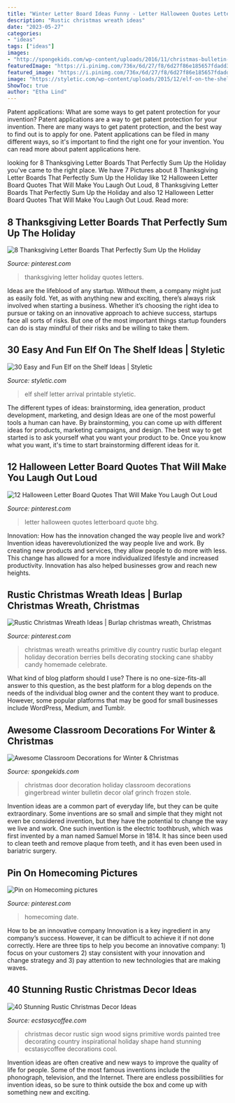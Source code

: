 ```yaml
---
title: "Winter Letter Board Ideas Funny - Letter Halloween Quotes Letterboard Quote Bhg"
description: "Rustic christmas wreath ideas"
date: "2023-05-27"
categories:
- "ideas"
tags: ["ideas"]
images:
- "http://spongekids.com/wp-content/uploads/2016/11/christmas-bulletin-board/11-christmas-bulletin-board-ideas.jpg"
featuredImage: "https://i.pinimg.com/736x/6d/27/f8/6d27f86e185657fdadd3799ccdff63a4--prom-poses-with-date-prom-pictures-with-date.jpg"
featured_image: "https://i.pinimg.com/736x/6d/27/f8/6d27f86e185657fdadd3799ccdff63a4--prom-poses-with-date-prom-pictures-with-date.jpg"
image: "https://styletic.com/wp-content/uploads/2015/12/elf-on-the-shelf-ideas/29-elf-on-the-shelf-ideas.jpg"
ShowToc: true
author: "Etha Lind"
---
```



Patent applications: What are some ways to get patent protection for your invention?
Patent applications are a way to get patent protection for your invention. There are many ways to get patent protection, and the best way to find out is to apply for one. Patent applications can be filed in many different ways, so it's important to find the right one for your invention. You can read more about patent applications here.

	

		
looking for 8 Thanksgiving Letter Boards That Perfectly Sum Up the Holiday you've came to the right place. We have 7 Pictures about 8 Thanksgiving Letter Boards That Perfectly Sum Up the Holiday like 12 Halloween Letter Board Quotes That Will Make You Laugh Out Loud, 8 Thanksgiving Letter Boards That Perfectly Sum Up the Holiday and also 12 Halloween Letter Board Quotes That Will Make You Laugh Out Loud. Read more:
		
    
## 8 Thanksgiving Letter Boards That Perfectly Sum Up The Holiday

<img loading=lazy src="https://i.pinimg.com/736x/1d/e4/db/1de4dbb5436b5e60ee64e7935ab94976.jpg" onerror="this.onerror=null;this.src='https://tse2.mm.bing.net/th?id=OIP.WZGBHmi6TVoXLS0SQfxLmgHaLH&amp;pid=15.1';" alt="8 Thanksgiving Letter Boards That Perfectly Sum Up the Holiday">

_Source: pinterest.com_

>thanksgiving letter holiday quotes letters. 

	

Ideas are the lifeblood of any startup. Without them, a company might just as easily fold. Yet, as with anything new and exciting, there’s always risk involved when starting a business. Whether it’s choosing the right idea to pursue or taking on an innovative approach to achieve success, startups face all sorts of risks. But one of the most important things startup founders can do is stay mindful of their risks and be willing to take them.

    
## 30 Easy And Fun Elf On The Shelf Ideas | Styletic

<img loading=lazy src="https://styletic.com/wp-content/uploads/2015/12/elf-on-the-shelf-ideas/29-elf-on-the-shelf-ideas.jpg" onerror="this.onerror=null;this.src='https://tse2.mm.bing.net/th?id=OIP.qlVepWqHWMlHfzgJzHWLLwHaL_&amp;pid=15.1';" alt="30 Easy and Fun Elf on the Shelf Ideas | Styletic">

_Source: styletic.com_

>elf shelf letter arrival printable styletic. 

	

The different types of ideas: brainstorming, idea generation, product development, marketing, and design
Ideas are one of the most powerful tools a human can have. By brainstorming, you can come up with different ideas for products, marketing campaigns, and design. The best way to get started is to ask yourself what you want your product to be. Once you know what you want, it's time to start brainstorming different ideas for it.

    
## 12 Halloween Letter Board Quotes That Will Make You Laugh Out Loud

<img loading=lazy src="https://i.pinimg.com/736x/b3/8e/5f/b38e5f0e9a7840820d8ce299b34348da.jpg" onerror="this.onerror=null;this.src='https://tse4.mm.bing.net/th?id=OIP.ppqeKW1fX5vuc0r3ajna-QHaLH&amp;pid=15.1';" alt="12 Halloween Letter Board Quotes That Will Make You Laugh Out Loud">

_Source: pinterest.com_

>letter halloween quotes letterboard quote bhg. 

	

Innovation: How has the innovation changed the way people live and work?
Invention ideas haverevolutionized the way people live and work. By creating new products and services, they allow people to do more with less. This change has allowed for a more individualized lifestyle and increased productivity. Innovation has also helped businesses grow and reach new heights.

    
## Rustic Christmas Wreath Ideas | Burlap Christmas Wreath, Christmas

<img loading=lazy src="https://i.pinimg.com/originals/6d/f1/36/6df136c98c233befffd6abb80aff9f89.jpg" onerror="this.onerror=null;this.src='https://tse3.mm.bing.net/th?id=OIP.SBPXxZtYoQvO73v_UxmEfwHaKn&amp;pid=15.1';" alt="Rustic Christmas Wreath Ideas | Burlap christmas wreath, Christmas">

_Source: pinterest.com_

>christmas wreath wreaths primitive diy country rustic burlap elegant holiday decoration berries bells decorating stocking cane shabby candy homemade celebrate. 

	

What kind of blog platform should I use?
There is no one-size-fits-all answer to this question, as the best platform for a blog depends on the needs of the individual blog owner and the content they want to produce. However, some popular platforms that may be good for small businesses include WordPress, Medium, and Tumblr.

    
## Awesome Classroom Decorations For Winter &amp; Christmas

<img loading=lazy src="http://spongekids.com/wp-content/uploads/2016/11/christmas-bulletin-board/11-christmas-bulletin-board-ideas.jpg" onerror="this.onerror=null;this.src='https://tse4.mm.bing.net/th?id=OIP.-oGVygNx6HDeWuoJd_VFhAHaJ4&amp;pid=15.1';" alt="Awesome Classroom Decorations for Winter &amp; Christmas">

_Source: spongekids.com_

>christmas door decoration holiday classroom decorations gingerbread winter bulletin decor olaf grinch frozen stole. 

	

Invention ideas are a common part of everyday life, but they can be quite extraordinary. Some inventions are so small and simple that they might not even be considered invention, but they have the potential to change the way we live and work. One such invention is the electric toothbrush, which was first invented by a man named Samuel Morse in 1814. It has since been used to clean teeth and remove plaque from teeth, and it has even been used in bariatric surgery.

    
## Pin On Homecoming Pictures

<img loading=lazy src="https://i.pinimg.com/736x/6d/27/f8/6d27f86e185657fdadd3799ccdff63a4--prom-poses-with-date-prom-pictures-with-date.jpg" onerror="this.onerror=null;this.src='https://tse1.mm.bing.net/th?id=OIP.zzMsqcP5V0J1YUgjStLlqQHaJ3&amp;pid=15.1';" alt="Pin on Homecoming pictures">

_Source: pinterest.com_

>homecoming date. 

	

How to be an innovative company
Innovation is a key ingredient in any company’s success. However, it can be difficult to achieve it if not done correctly. Here are three tips to help you become an innovative company: 1) focus on your customers 2) stay consistent with your innovation and change strategy and 3) pay attention to new technologies that are making waves.

    
## 40 Stunning Rustic Christmas Decor Ideas

<img loading=lazy src="https://i1.wp.com/www.ecstasycoffee.com/wp-content/uploads/2016/10/Hand-Painted-Wood-Sign.jpg?resize=550%2C730" onerror="this.onerror=null;this.src='https://tse2.mm.bing.net/th?id=OIP.YySu_EHd1mdhFtvlYEIrLAHaJ1&amp;pid=15.1';" alt="40 Stunning Rustic Christmas Decor Ideas">

_Source: ecstasycoffee.com_

>christmas decor rustic sign wood signs primitive words painted tree decorating country inspirational holiday shape hand stunning ecstasycoffee decorations cool. 

	

Invention ideas are often creative and new ways to improve the quality of life for people. Some of the most famous inventions include the phonograph, television, and the Internet. There are endless possibilities for invention ideas, so be sure to think outside the box and come up with something new and exciting.

